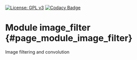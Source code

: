 [![License: GPL v3](https://img.shields.io/badge/License-GPL%20v3-blue.svg)](http://www.gnu.org/licenses/gpl-3.0) [![Codacy Badge](https://api.codacy.com/project/badge/Grade/5a85401ff3f94c6983bbd0b01dd14cd2)](https://www.codacy.com/gh/milk-org/image_filter?utm_source=github.com&amp;utm_medium=referral&amp;utm_content=milk-org/image_filter&amp;utm_campaign=Badge_Grade)

# Module image_filter {#page_module_image_filter}

Image filtering and convolution

